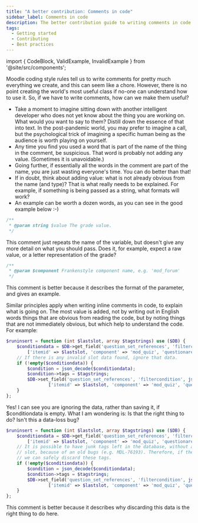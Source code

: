 ```yaml
---
title: "A better contribution: Comments in code"
sidebar_label: Comments in code
description: The better contribution guide to writing comments in code
tags:
  - Getting started
  - Contributing
  - Best practices
---
```


import { CodeBlock, ValidExample, InvalidExample } from '@site/src/components';

Moodle coding style rules tell us to write comments for pretty much everything we create,
and this can seem like a chore. However, there is no point creating the world's most useful
class if no-one can understand how to use it. So, if we have to write comments, how can we make them
useful?

- Take a moment to imagine sitting down with another intelligent developer who does not
  yet know about the thing you are working on. What would you want to say to them?
  Distill down the essence of that into text. In the post-pandemic world, you may prefer
  to imagine a call, but the psychological trick of imagining a specific human being as
  the audience is worth playing on yourself.
- Any time you find you used a word that is part of the name of the thing in the comment, be suspicious.
  That word is probably not adding any value. (Sometimes it is unavoidable.)
- Going further, if essentially all the words in the comment are part of the name, you are
  just wasting everyone's time. You can do better than that!
- If in doubt, think about adding value: what is not already obvious from the name (and type)?
  That is what really needs to be explained. For example, if something is being passed as a string,
  what formats will work?
- An example can be worth a dozen words, as you can see in the good example below :-)

<InvalidExample>

```php title="This is what we don't want to do"
/**
 * @param string $value The grade value.
 */
```

This comment just repeats the name of the variable, but doesn't give any more detail on what you should pass. Does it, for example, expect a raw value, or a letter representation of the grade?

</InvalidExample>

<ValidExample>

```php title="Here is a better example"
/**
 * @param $component Frankenstyle component name, e.g. 'mod_forum'
 */
```

This comment is better because it describes the format of the parameter, and gives an example.

</ValidExample>

Similar principles apply when writing inline comments in code, to explain what is going on. The most
value is added, not by writing out in English words things that are obvious from reading the code,
but by noting things that are not immediately obvious, but which help to understand the code. For example:

<InvalidExample>

```php title="Another poor example"
$runinsert = function (int $lastslot, array $tagstrings) use ($DB) {
    $conditiondata = $DB->get_field('question_set_references', 'filtercondition',
        ['itemid' => $lastslot, 'component' => 'mod_quiz', 'questionarea' => 'slot']);
    // If there is any invalid slot data found, ignore that data.
    if (!empty($conditiondata)) {
        $condition = json_decode($conditiondata);
        $condition->tags = $tagstrings;
        $DB->set_field('question_set_references', 'filtercondition', json_encode($condition),
                ['itemid' => $lastslot, 'component' => 'mod_quiz', 'questionarea' => 'slot']);
    }
};
```

Yes! I can see you are ignoring the data, rather than saving it, if $conditiondata is empty. What I am wondering is:
Is that the right thing to do? Isn't this a data-loss bug?

</InvalidExample>

<ValidExample>

```php title="A better version of the previous example"
$runinsert = function (int $lastslot, array $tagstrings) use ($DB) {
    $conditiondata = $DB->get_field('question_set_references', 'filtercondition',
        ['itemid' => $lastslot, 'component' => 'mod_quiz', 'questionarea' => 'slot']);
    // It is possible to have junk tags left in the database, without a corresponding
    // slot, because of an old bugs (e.g. MDL-76193). Therefore, if the slot is not found,
    // we can safely discard these tags.
    if (!empty($conditiondata)) {
        $condition = json_decode($conditiondata);
        $condition->tags = $tagstrings;
        $DB->set_field('question_set_references', 'filtercondition', json_encode($condition),
                ['itemid' => $lastslot, 'component' => 'mod_quiz', 'questionarea' => 'slot']);
    }
};
```

This comment is better because it describes why discarding this data is the right thing to do here.

</ValidExample>
